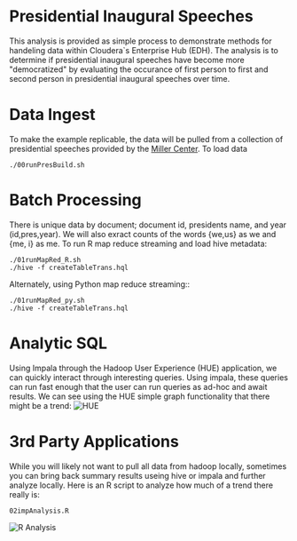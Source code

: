
# Presidential Inaugural Speeches

This analysis is provided as simple process to demonstrate methods for handeling data within Cloudera`s Enterprise Hub (EDH). The analysis is to determine if presidential inaugural speeches have become more "democratized" by evaluating the occurance of first person to first and second person in presidential inaugural speeches over time.

# Data Ingest  

 To make the example replicable, the data will be pulled from a collection of presidential speeches provided by the [Miller Center](http://millercenter.org/president/speeches). To load data

    ./00runPresBuild.sh

# Batch Processing

 There is unique data by document; document id, presidents name, and year (id,pres,year). We will also exract counts of the words {we,us} as we and {me, i} as me. To run R map reduce streaming and load hive metadata:

    ./01runMapRed_R.sh
    ./hive -f createTableTrans.hql

   Alternately, using Python map reduce streaming::

    ./01runMapRed_py.sh
    ./hive -f createTableTrans.hql

# Analytic SQL

Using Impala through the Hadoop User Experience (HUE) application, we can quickly interact through interesting queries. Using impala, these queries can run fast enough that the user can run queries as ad-hoc and await results. We can see using the HUE simple graph functionality that there might be a trend:
![HUE](http://github.mtv.cloudera.com/barker/pres/raw/master/snapshot_hue.png "Quick Analysis in HUE")

# 3rd Party Applications


 While you will likely not want to pull all data from hadoop locally, sometimes you can bring back summary results useing hive or impala and further analyze locally. Here is an R script to analyze how much of a trend there really is:

    02impAnalysis.R

![R Analysis](http://github.mtv.cloudera.com/barker/pres/raw/master/snapshot_R.png "R Analysis with Plot")

